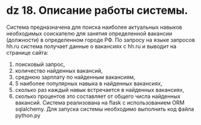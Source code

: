 # dz 18. Описание работы системы.
Система предназначена для поиска наиболее актуальных навыков необходимых 
соискателю для занятия определенной вакансии (должности) в определенном городе РФ.
По запросу на языке запросов hh.ru система получает данные о вакансиях с hh.ru
и выводит на странице сайта: 
1. поисковый запрос,   
2. количество найденных вакансий, 
3. среднюю зарплату по найденным вакансиям,
4. 5 наиболее популярных навыка в найденных вакансиях,  
5. сколько раз каждый навык встречается в найденных вакансиях,
6. сколько процентов это составляет от общего числа найденных вакансий.
Система реализована на flask с использованием ORM sqlalchemy.
Для запуска системы необходимо выполнить код файла python.py
